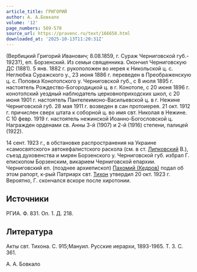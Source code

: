```yaml
---
article_title: ГРИГОРИЙ
author: А. А.Бовкало
volume: '12'
page_numbers: 569-570
source_url: https://pravenc.ru/text/166650.html
downloaded_at: '2025-10-13T11:20:31Z'
---
```


(Вербицкий Григорий Иванович; 8.08.1859, г. Сураж Черниговской губ.- 1923?), еп. Борзенский. Из семьи священника. Окончил Черниговскую ДС (1881). 5 янв. 1882 г. рукоположен во иерея к Никольской ц. с. Неглюбка Суражского у., 23 июня 1886 г. переведен в Преображенскую ц. с. Поповка Конотопского у. Черниговской губ., с 8 июля 1895 г. настоятель Рождество-Богородицкой ц. в г. Конотопе, с 20 июня 1896 г. конотопский уездный наблюдатель церковноприходских школ, с 20 июня 1901 г. настоятель Пантелеимоно-Васильевской ц. в г. Нежине Черниговской губ. 28 мая 1911 г. возведен в сан протоиерея. 21 окт. 1912 г. причислен сверх штата к соборной ц. во имя свт. Николая в Нежине. С 10 февр. 1919 г. настоятель нежинской Иоанно-Богословской ц. Награжден орденами св. Анны 3-й (1907) и 2-й (1916) степени, палицей (1922).

14 сент. 1923 г., в обстановке распространения на Украине «самосвятского» автокефалистского раскола (см. в ст. [Липковский](https://pravenc.ru/text/Липковский.html) В.), съезд духовенства и мирян Борзенского у. Черниговской губ. избрал Г. епископом Борзенским, викарием Черниговской епархии. Черниговский еп. (позднее архиепископ) [Пахомий (Кедров)](<https://pravenc.ru/text/Пахомий (Кедров).html>) подал об этом рапорт, к-рый Патриарх свт. [Тихон](https://pravenc.ru/text/Тихон.html) утвердил 20 окт. 1923 г. Вероятно, Г. скончался вскоре после хиротонии.

## Источники

РГИА. Ф. 831. Оп. 1. Д. 218.

## Литература

Акты свт. Тихона. С. 915;Мануил. Русские иерархи, 1893-1965. Т. 3. С. 361.

А. А.  Бовкало
